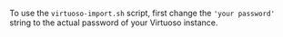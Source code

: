 To use the `virtuoso-import.sh` script, first change the `'your password'` string to the actual password of your Virtuoso instance.

